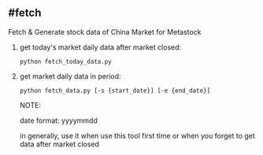 #fetch
---

Fetch &amp; Generate stock data of China Market for Metastock

1. get today's market daily data after market closed: 

	```
	python fetch_today_data.py
	```

2. get market daily data in period:

	```
	python fetch_data.py [-s {start_date}] [-e {end_date}]
	```
	
	NOTE:

	date format: yyyymmdd

	in generally, use it when use this tool first time or when you forget to get data after market closed

